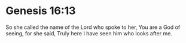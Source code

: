 # Genesis 16:13

So she called the name of the Lord who spoke to her, You are a God of seeing, for she said, Truly here I have seen him who looks after me.
